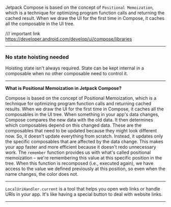Jetpack Compose is based on the concept of `Positional Memoization`, which is a technique for optimizing program function calls and returning the cached result. When we draw the UI for the first time in Compose, it caches all the composable in the UI tree.


/// important link
https://developer.android.com/develop/ui/compose/libraries

---
### No state hoisting needed
Hoisting state isn't always required. State can be kept internal in a composable when no other composable need to control it.

---
 **What is Positional Memoization in Jetpack Compose?**

Compose is based on the concept of Positional Memoization, which is a technique for optimizing program function calls and returning cached results. When we draw the UI for the first time in Compose, it caches all the composables in the UI tree. When something in your app's data changes, Compose compares the new data with the old data. It then determines which composables depend on this changed data. These are the composables that need to be updated because they might look different now. So, it doesn't update everything from scratch. Instead, it updates only the specific composables that are affected by the data change. This makes your app faster and more efficient
because it doesn't redo unnecessary work.
The `remember` function provides us with what's called positional memoization – we're remembering this value at this specific position in the tree. When this function is recomposed (i.e., executed again), we have access to the value we defined previously at this position, so even when the name changes, the color does not.

---
 `LocalUriHandler.current` is a tool that helps you open web links or handle URIs in your app. It's like having a special button to deal with website links. 

---

